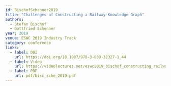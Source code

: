 ```yaml
---
id: BischofSchenner2019
title: "Challenges of Constructing a Railway Knowledge Graph"
authors:
  - Stefan Bischof
  - Gottfried Schenner
year: 2019
venue: ESWC 2019 Industry Track
category: conference
links:
  - label: DOI
    url: https://doi.org/10.1007/978-3-030-32327-1_44
  - label: Video
    url: https://videolectures.net/eswc2019_bischof_constructing_railway/
  - label: PDF
    url: pdf/bisc_sche_2019.pdf
---
```

